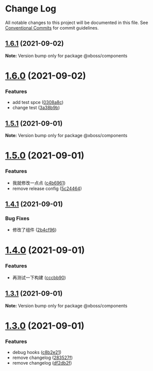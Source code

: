 # Change Log

All notable changes to this project will be documented in this file.
See [Conventional Commits](https://conventionalcommits.org) for commit guidelines.

## [1.6.1](https://gitlab.com/zhengguorong/xboss/compare/@xboss/components@1.6.0...@xboss/components@1.6.1) (2021-09-02)

**Note:** Version bump only for package @xboss/components

# [1.6.0](https://gitlab.com/zhengguorong/xboss/compare/@xboss/components@1.5.1...@xboss/components@1.6.0) (2021-09-02)

### Features

- add test spce ([0308a8c](https://gitlab.com/zhengguorong/xboss/commit/0308a8c58ba1238dc84a585aa29f545128a26463))
- change test ([3a38b9b](https://gitlab.com/zhengguorong/xboss/commit/3a38b9b8d4ee67c5d280000188781478abe87303))

## [1.5.1](https://gitlab.com/zhengguorong/xboss/compare/@xboss/components@1.5.0...@xboss/components@1.5.1) (2021-09-01)

**Note:** Version bump only for package @xboss/components

# [1.5.0](https://gitlab.com/zhengguorong/xboss/compare/@xboss/components@1.4.1...@xboss/components@1.5.0) (2021-09-01)

### Features

- 我就修改一点点 ([c4b6961](https://gitlab.com/zhengguorong/xboss/commit/c4b6961bc6b55d3300d6c0cae42e45e560d7195e))
- remove release config ([5c24464](https://gitlab.com/zhengguorong/xboss/commit/5c24464114e5b9aab1d7eadef5b871fd984fa01b))

## [1.4.1](https://gitlab.com/zhengguorong/xboss/compare/@xboss/components@1.4.0...@xboss/components@1.4.1) (2021-09-01)

### Bug Fixes

- 修改了组件 ([2b4cf96](https://gitlab.com/zhengguorong/xboss/commit/2b4cf968792db6f6f8e6e140a363c8d77c0cd8eb))

# [1.4.0](https://gitlab.com/zhengguorong/xboss/compare/@xboss/components@1.3.4...@xboss/components@1.4.0) (2021-09-01)

### Features

- 再测试一下构建 ([cccbb90](https://gitlab.com/zhengguorong/xboss/commit/cccbb9017713ec3cecd6f6c013bb2396c8f85291))

## [1.3.1](https://gitlab.com/zhengguorong/xboss/compare/@xboss/components@1.3.0...@xboss/components@1.3.1) (2021-09-01)

**Note:** Version bump only for package @xboss/components

# [1.3.0](https://gitlab.com/zhengguorong/xboss/compare/@xboss/components@1.2.0...@xboss/components@1.3.0) (2021-09-01)

### Features

- debug hooks ([c8b2e21](https://gitlab.com/zhengguorong/xboss/commit/c8b2e213c1824224b06747360d56ba779e6cc28e))
- remove changelog ([283527f](https://gitlab.com/zhengguorong/xboss/commit/283527fc7a95d127fb9ccb91cce31a0c4c8814f7))
- remove changelog ([df2db2f](https://gitlab.com/zhengguorong/xboss/commit/df2db2f11826cd3c912db8ba82b35090c4a9bedb))
